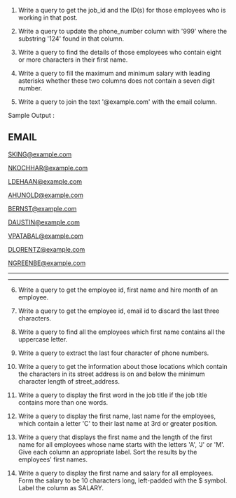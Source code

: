 1. Write a query to get the job_id and the ID(s) for those employees who is working in that post.

2. Write a query to update the phone_number column with '999' where the substring '124' found in that column.

3. Write a query to find the details of those employees who contain eight or more characters in their first name.

4. Write a query to fill the maximum and minimum salary with leading asterisks whether these two columns does not contain a seven digit number.

5. Write a query to join the text '@example.com' with the email column.

Sample Output :

  EMAIL
  --------------------
  
  SKING@example.com
  
  NKOCHHAR@example.com
  
  LDEHAAN@example.com
  
  AHUNOLD@example.com
  
  BERNST@example.com
  
  DAUSTIN@example.com
  
  VPATABAL@example.com
  
  DLORENTZ@example.com
  
  NGREENBE@example.com
  
  - - - -  - - - - - - -
  - - - -  - - - - - - -

6. Write a query to get the employee id, first name and hire month of an employee.

7. Write a query to get the employee id, email id to discard the last three characters.
 
8. Write a query to find all the employees which first name contains all the uppercase letter.

9. Write a query to extract the last four character of phone numbers.

10. Write a query to get the information about those locations which contain the characters in its street address is on and below the minimum character length of street_address.

11. Write a query to display the first word in the job title if the job title contains more than one words.

12. Write a query to display the first name, last name for the employees, which contain a letter 'C' to their last name at 3rd or greater position.

13. Write a query that displays the first name and the length of the first name for all employees whose name starts with the letters 'A', 'J' or 'M'. Give each column an appropriate label. Sort the results by the employees' first names.

14. Write a query to display the first name and salary for all employees. Form the salary to be 10 characters long, left-padded with the $ symbol. Label the column as SALARY.
